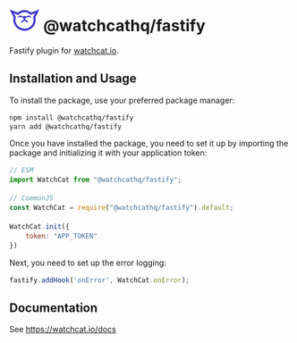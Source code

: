 # ![](https://github.com/WatchCatHQ/watchcat-assets/blob/main/watchcat_logo_tiny.png?raw=true) @watchcathq/fastify

Fastify plugin for [watchcat.io](https://watchcat.io).

## Installation and Usage

To install the package, use your preferred package manager:

```shell
npm install @watchcathq/fastify
yarn add @watchcathq/fastify
```

Once you have installed the package, you need to set it up by importing the package
and initializing it with your application token:

```javascript
// ESM
import WatchCat from "@watchcathq/fastify";

// CommonJS
const WatchCat = require("@watchcathq/fastify").default;

WatchCat.init({
    token: "APP_TOKEN"
})
```

Next, you need to set up the error logging:

```javascript
fastify.addHook('onError', WatchCat.onError);
```

## Documentation

See https://watchcat.io/docs
